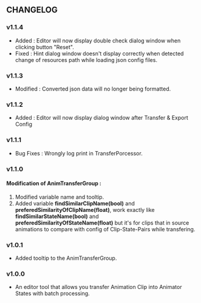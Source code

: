 ## CHANGELOG

### v1.1.4
- Added : Editor will now display double check dialog window when clicking button "Reset".
- Fixed : Hint dialog window doesn't display correctly when detected change of resources path while loading json config files.

### v1.1.3
- Modified : Converted json data will no longer being formatted.

### v1.1.2
- Added : Editor will now display dialog window after Transfer & Export Config

### v1.1.1
- Bug Fixes : Wrongly log print in TransferPorcessor.

### v1.1.0
#### Modification of AnimTransferGroup :
1. Modified variable name and tooltip.
2. Added variable **findSimilarClipName(bool)** and **preferedSimilarityOfClipName(float)**, work exactly like **findSimilarStateName(bool)** and **preferedSimilarityOfStateName(float)** but it's for clips that in source animations to compare with config of Clip-State-Pairs while transfering.

### v1.0.1
- Added tooltip to the AnimTransferGroup.

### v1.0.0
- An editor tool that allows you transfer Animation Clip into Animator States with batch processing.